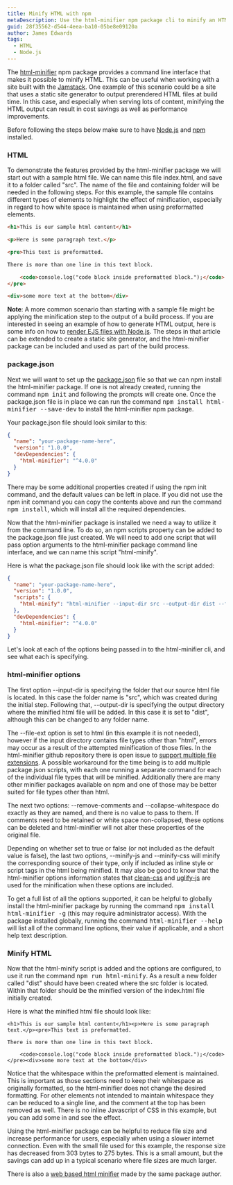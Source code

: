```yaml
---
title: Minify HTML with npm
metaDescription: Use the html-minifier npm package cli to minify an HTML file with npm package.json scripts and Node.js
guid: 28f35562-d544-4eea-ba10-05be8e09120a
author: James Edwards
tags:
  - HTML
  - Node.js
---
```


The [html-minifier](https://www.npmjs.com/package/html-minifier) npm package provides a command line interface that makes it possible to minify HTML. This can be useful when working with a site built with the [Jamstack](https://jamstack.org/). One example of this scenario could be a site that uses a static site generator to output prerendered HTML files at build time. In this case, and especially when serving lots of content, minifying the HTML output can result in cost savings as well as performance improvements.

Before following the steps below make sure to have [Node.js](https://nodejs.org/en/) and [npm](https://docs.npmjs.com/downloading-and-installing-node-js-and-npm) installed.

### HTML

To demonstrate the features provided by the html-minifier package we will start out with a sample html file. We can name this file index.html, and save it to a folder called "src". The name of the file and containing folder will be needed in the following steps. For this example, the sample file contains different types of elements to highlight the effect of minification, especially in regard to how white space is maintained when using preformatted elements.

```html
<h1>This is our sample html content</h1>

<p>Here is some paragraph text.</p>

<pre>This text is preformatted.

There is more than one line in this text block.

    <code>console.log("code block inside preformatted block.");</code>
</pre>

<div>some more text at the bottom</div>
```

**Note**: A more common scenario than starting with a sample file might be applying the minification step to the output of a build process. If you are interested in seeing an example of how to generate HTML output, here is some info on how to [render EJS files with Node.js](/ejs-render-file/). The steps in that article can be extended to create a static site generator, and the html-minifier package can be included and used as part of the build process.

### package.json

Next we will want to set up the [package.json](https://docs.npmjs.com/creating-a-package-json-file) file so that we can npm install the html-minifier package. If one is not already created, running the command <kbd>npm init</kbd> and following the prompts will create one. Once the package.json file is in place we can run the command <kbd>npm install html-minifier --save-dev</kbd> to install the html-minifier npm package.

Your package.json file should look similar to this:

```json
{
  "name": "your-package-name-here",
  "version": "1.0.0",
  "devDependencies": {
    "html-minifier": "^4.0.0"
  }
}
```

There may be some additional properties created if using the npm init command, and the default values can be left in place. If you did not use the npm init command you can copy the contents above and run the command <kbd>npm install</kbd>, which will install all the required dependencies.

Now that the html-minifier package is installed we need a way to utilize it from the command line. To do so, an npm scripts property can be added to the package.json file just created. We will need to add one script that will pass option arguments to the html-minifier package command line interface, and we can name this script "html-minify".

Here is what the package.json file should look like with the script added:

```json
{
  "name": "your-package-name-here",
  "version": "1.0.0",
  "scripts": {
    "html-minify": "html-minifier --input-dir src --output-dir dist --file-ext html --remove-comments --collapse-whitespace --minify-js true --minify-css true"
  },
  "devDependencies": {
    "html-minifier": "^4.0.0"
  }
}
```

Let's look at each of the options being passed in to the html-minifier cli, and see what each is specifying.

### html-minifier options

The first option --input-dir is specifying the folder that our source html file is located. In this case the folder name is "src", which was created during the initial step. Following that, --output-dir is specifying the output directory where the minified html file will be added. In this case it is set to "dist", although this can be changed to any folder name.

The --file-ext option is set to html (in this example it is not needed), however if the input directory contains file types other than "html", errors may occur as a result of the attempted minification of those files. In the html-minifier github repository there is open issue to [support multiple file extensions](https://github.com/kangax/html-minifier/pull/1026). A possible workaround for the time being is to add multiple package.json scripts, with each one running a separate command for each of the individual file types that will be minified. Additionally there are many other minifier packages available on npm and one of those may be better suited for file types other than html.

The next two options: --remove-comments and --collapse-whitespace do exactly as they are named, and there is no value to pass to them. If comments need to be retained or white space non-collapsed, these options can be deleted and html-minifier will not alter these properties of the original file.

Depending on whether set to true or false (or not included as the default value is false), the last two options, --minify-js and --minify-css will minify the corresponding source of their type, only if included as inline style or script tags in the html being minified. It may also be good to know that the html-minifier options information states that [clean-css](https://www.npmjs.com/package/clean-css) and [uglify-js](https://www.npmjs.com/package/uglify-js) are used for the minification when these options are included.

To get a full list of all the options supported, it can be helpful to globally install the html-minifier package by running the command <kbd>npm install html-minifier -g</kbd> (this may require administrator access). With the package installed globally, running the command <kbd>html-minifier --help</kbd> will list all of the command line options, their value if applicable, and a short help text description.

### Minify HTML

Now that the html-minify script is added and the options are configured, to use it run the command <kbd>npm run html-minify</kbd>. As a result a new folder called "dist" should have been created where the src folder is located. Within that folder should be the minified version of the index.html file initially created.

Here is what the minified html file should look like:

```
<h1>This is our sample html content</h1><p>Here is some paragraph text.</p><pre>This text is preformatted.

There is more than one line in this text block.

    <code>console.log("code block inside preformatted block.");</code>
</pre><div>some more text at the bottom</div>
```

Notice that the whitespace within the preformatted element is maintained. This is important as those sections need to keep their whitespace as originally formatted, so the html-minifier does not change the desired formatting. For other elements not intended to maintain whitespace they can be reduced to a single line, and the comment at the top has been removed as well. There is no inline Javascript of CSS in this example, but you can add some in and see the effect.

Using the html-minifier package can be helpful to reduce file size and increase performance for users, especially when using a slower internet connection. Even with the small file used for this example, the response size has decreased from 303 bytes to 275 bytes. This is a small amount, but the savings can add up in a typical scenario where file sizes are much larger.

There is also a [web based html minifier](http://kangax.github.io/html-minifier/) made by the same package author.
